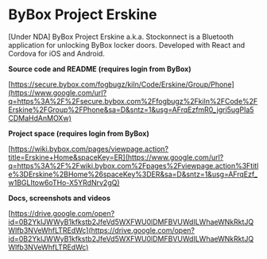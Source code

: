 # ByBox Project Erskine

[Under NDA] ByBox Project Erskine a.k.a. Stockonnect is a Bluetooth application for unlocking ByBox locker doors. Developed with React and Cordova for iOS and Android.

**Source code and README (requires login from ByBox)**

[https://secure.bybox.com/fogbugz/kiln/Code/Erskine/Group/Phone](https://www.google.com/url?q=https%3A%2F%2Fsecure.bybox.com%2Ffogbugz%2Fkiln%2FCode%2FErskine%2FGroup%2FPhone&sa=D&sntz=1&usg=AFrqEzfmR0_jgri5ugPIa5CDMaHdAnMOXw)

**Project space (requires login from ByBox)**

[https://wiki.bybox.com/pages/viewpage.action?title=Erskine+Home&spaceKey=ER](https://www.google.com/url?q=https%3A%2F%2Fwiki.bybox.com%2Fpages%2Fviewpage.action%3Ftitle%3DErskine%2BHome%26spaceKey%3DER&sa=D&sntz=1&usg=AFrqEzf_w1BGLItow6oTHo-X5YRdNrv2gQ)

**Docs, screenshots and videos**

[https://drive.google.com/open?id=0B2YklJWWyB1kfkstb2JfeVd5WXFWU0lDMFBVUWdILWhaeWNkRktJQWlfb3NVeWhfLTREdWc](https://drive.google.com/open?id=0B2YklJWWyB1kfkstb2JfeVd5WXFWU0lDMFBVUWdILWhaeWNkRktJQWlfb3NVeWhfLTREdWc)
